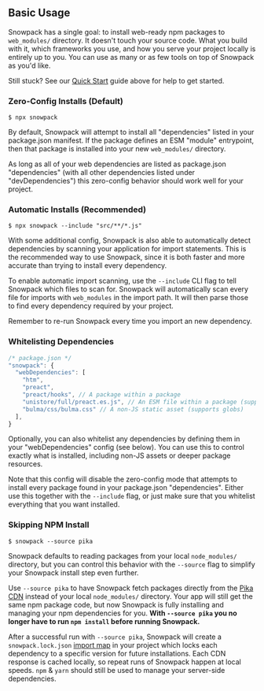 ## Basic Usage

Snowpack has a single goal: to install web-ready npm packages to `web_modules/` directory. It doesn't touch your source code. What you build with it, which frameworks you use, and how you serve your project locally is entirely up to you. You can use as many or as few tools on top of Snowpack as you'd like.

Still stuck? See our [Quick Start](#quick-start) guide above for help to get started.

### Zero-Config Installs (Default)

```
$ npx snowpack
```

By default, Snowpack will attempt to install all "dependencies" listed in your package.json manifest. If the package defines an ESM "module" entrypoint, then that package is installed into your new `web_modules/` directory.

As long as all of your web dependencies are listed as package.json "dependencies" (with all other dependencies listed under "devDependencies") this zero-config behavior should work well for your project.

### Automatic Installs (Recommended)

```
$ npx snowpack --include "src/**/*.js"
```

With some additional config, Snowpack is also able to automatically detect dependencies by scanning your application for import statements. This is the recommended way to use Snowpack, since it is both faster and more accurate than trying to install every dependency.

To enable automatic import scanning, use the `--include` CLI flag to tell Snowpack which files to scan for. Snowpack will automatically scan every file for imports with `web_modules` in the import path. It will then parse those to find every dependency required by your project.

Remember to re-run Snowpack every time you import an new dependency.

### Whitelisting Dependencies

```js
/* package.json */
"snowpack": {
  "webDependencies": [
    "htm",
    "preact",
    "preact/hooks", // A package within a package
    "unistore/full/preact.es.js", // An ESM file within a package (supports globs)
    "bulma/css/bulma.css" // A non-JS static asset (supports globs)
  ],
}
```

Optionally, you can also whitelist any dependencies by defining them in your "webDependencies" config (see below). You can use this to control exactly what is installed, including non-JS assets or deeper package resources.

Note that this config will disable the zero-config mode that attempts to install every package found in your package.json "dependencies". Either use this together with the `--include` flag, or just make sure that you whitelist everything that you want installed.


### Skipping NPM Install

```
$ snowpack --source pika
```

Snowpack defaults to reading packages from your local `node_modules/` directory, but you can control this behavior with the `--source` flag to simplify your Snowpack install step even further.

Use `--source pika` to have Snowpack fetch packages directly from the [Pika CDN](https://cdn.pika.dev/) instead of your local `node_modules/` directory. Your app will still get the same npm package code, but now Snowpack is fully installing and managing your npm dependencies for you. **With `--source pika` you no longer have to run `npm install` before running Snowpack.**

After a successful run with `--source pika`, Snowpack will create a `snowpack.lock.json` [import map](https://github.com/WICG/import-maps) in your project which locks each dependency to a specific version for future installations. Each CDN response is cached locally, so repeat runs of Snowpack happen at local speeds. `npm` & `yarn` should still be used to manage your server-side dependencies. 
